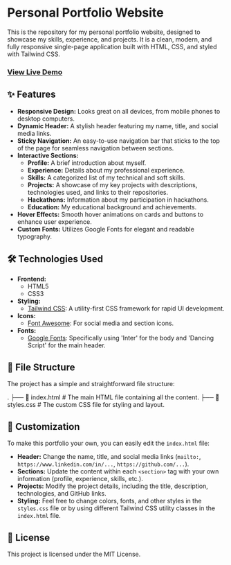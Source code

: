 # Personal Portfolio Website

This is the repository for my personal portfolio website, designed to showcase my skills, experience, and projects. It is a clean, modern, and fully responsive single-page application built with HTML, CSS, and styled with Tailwind CSS.

### [View Live Demo](https://aadi140205.github.io/Portfolio/)

## ✨ Features

- **Responsive Design:** Looks great on all devices, from mobile phones to desktop computers.
- **Dynamic Header:** A stylish header featuring my name, title, and social media links.
- **Sticky Navigation:** An easy-to-use navigation bar that sticks to the top of the page for seamless navigation between sections.
- **Interactive Sections:**
    - **Profile:** A brief introduction about myself.
    - **Experience:** Details about my professional experience.
    - **Skills:** A categorized list of my technical and soft skills.
    - **Projects:** A showcase of my key projects with descriptions, technologies used, and links to their repositories.
    - **Hackathons:** Information about my participation in hackathons.
    - **Education:** My educational background and achievements.
- **Hover Effects:** Smooth hover animations on cards and buttons to enhance user experience.
- **Custom Fonts:** Utilizes Google Fonts for elegant and readable typography.

## 🛠️ Technologies Used

- **Frontend:**
    - HTML5
    - CSS3
- **Styling:**
    - [Tailwind CSS](https://tailwindcss.com/): A utility-first CSS framework for rapid UI development.
- **Icons:**
    - [Font Awesome](https://fontawesome.com/): For social media and section icons.
- **Fonts:**
    - [Google Fonts](https://fonts.google.com/): Specifically using 'Inter' for the body and 'Dancing Script' for the main header.


## 📂 File Structure

The project has a simple and straightforward file structure:


.
├── 📄 index.html      # The main HTML file containing all the content.
├── 📄 styles.css      # The custom CSS file for styling and layout.


## 🎨 Customization

To make this portfolio your own, you can easily edit the `index.html` file:
- **Header:** Change the name, title, and social media links (`mailto:`, `https://www.linkedin.com/in/...`, `https://github.com/...`).
- **Sections:** Update the content within each `<section>` tag with your own information (profile, experience, skills, etc.).
- **Projects:** Modify the project details, including the title, description, technologies, and GitHub links.
- **Styling:** Feel free to change colors, fonts, and other styles in the `styles.css` file or by using different Tailwind CSS utility classes in the `index.html` file.

## 📄 License

This project is licensed under the MIT License.


